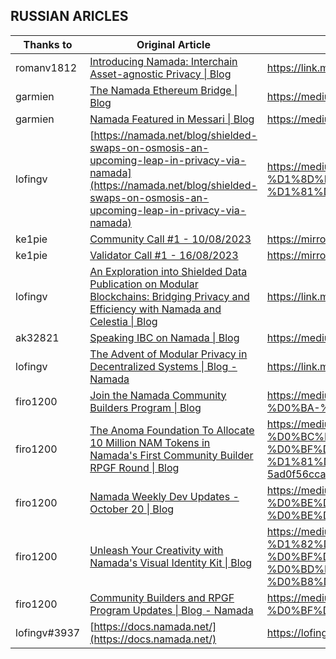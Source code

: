 ## RUSSIAN ARICLES

| Thanks to    | Original Article                                                                                                                                                                                                                              | URL                                                                                                                                                                                                                                                                                                                                                                                                                                                                                      |
| ------------ | --------------------------------------------------------------------------------------------------------------------------------------------------------------------------------------------------------------------------------------------- | ---------------------------------------------------------------------------------------------------------------------------------------------------------------------------------------------------------------------------------------------------------------------------------------------------------------------------------------------------------------------------------------------------------------------------------------------------------------------------------------- |
| romanv1812   | [Introducing Namada: Interchain Asset-agnostic Privacy \| Blog](https://namada.net/blog/introducing-namada-interchain-asset-agnostic-privacy)                                                                                                 | <https://link.medium.com/se7NHRgBoEb>                                                                                                                                                                                                                                                                                                                                                                                                                                                    |
| garmien      | [The Namada Ethereum Bridge \| Blog](https://namada.net/blog/the-namada-ethereum-bridge)                                                                                                                                                      | <https://medium.com/@garmi0en/%D0%BC%D0%BE%D1%81%D1%82-namada-ethereum-8d1d8bf17765>                                                                                                                                                                                                                                                                                                                                                                                                     |
| garmien      | [Namada Featured in Messari \| Blog](https://namada.net/blog/namada-featured-in-messari)                                                                                                                                                      | <https://medium.com/@garmi0en/namada-featured-in-messari-0bb555f77d3c>                                                                                                                                                                                                                                                                                                                                                                                                                   |
| lofingv      | [https://namada.net/blog/shielded-swaps-on-osmosis-an-upcoming-leap-in-privacy-via-namada](https://namada.net/blog/shielded-swaps-on-osmosis-an-upcoming-leap-in-privacy-via-namada)                                                          | <https://medium.com/@NODERS_TEAM/namada-%D1%8D%D0%BA%D1%80%D0%B0%D0%BD%D0%B8%D1%80%D0%BE%D0%B2%D0%B0%D0%BD%D0%BD%D1%8B%D0%B5-%D1%81%D0%B2%D0%BE%D0%BF%D1%8B-%D0%BD%D0%B0-osmosis-f860386a7426>                                                                                                                                                                                                                                                                                           |
| ke1pie       | [Community Call #1 - 10/08/2023](https://namada.notion.site/Community-Call-1-230810-2236059a50c44646bcd355d4482ea901)                                                                                                                         | <https://mirror.xyz/ke1pie.eth/AmZTqO1sBr9lh-udssuwT6kCICddboN7NSjgdDOOK-8>                                                                                                                                                                                                                                                                                                                                                                                                              |
| ke1pie       | [Validator Call #1 - 16/08/2023](https://namada.notion.site/Validator-Community-b032090b03e843948bf794d7b2518544)                                                                                                                             | <https://mirror.xyz/ke1pie.eth/gE1YFSR5C-bYNeGcEqPshMwhD6mp7IPC-3W_sx9FUUw>                                                                                                                                                                                                                                                                                                                                                                                                              |
| lofingv      | [An Exploration into Shielded Data Publication on Modular Blockchains: Bridging Privacy and Efficiency with Namada and Celestia \| Blog](https://namada.net/blog/namada-and-celestia-exploring-a-path-toward-shielded-data-availability)      | <https://link.medium.com/4VVz04xYuEb>                                                                                                                                                                                                                                                                                                                                                                                                                                                    |
| ak32821      | [Speaking IBC on Namada \| Blog](https://namada.net/blog/understanding-ibc-on-namada)                                                                                                                                                         | <https://medium.com/@CroutonDigital/speaking-ibc-on-namada-rus-version-e8d31170f6e7>                                                                                                                                                                                                                                                                                                                                                                                                     |
| lofingv      | [The Advent of Modular Privacy in Decentralized Systems \| Blog - Namada](https://namada.net/blog/modular-privacy-on-namada-an-overview)                                                                                                      | <https://link.medium.com/G5nuXCvtqEb>                                                                                                                                                                                                                                                                                                                                                                                                                                                    |
| firo1200     | [Join the Namada Community Builders Program \| Blog](https://namada.net/blog/namada-launched-its-community-builders-program)                                                                                                                  | <https://medium.com/@f352200/%D0%BF%D1%80%D0%B8%D1%81%D0%BE%D0%B5%D0%B4%D0%B8%D0%BD%D1%8F%D0%B9%D1%82%D0%B5%D1%81%D1%8C-%D0%BA-%D0%BF%D1%80%D0%BE%D0%B3%D1%80%D0%B0%D0%BC%D0%BC%D0%B5-namada-community-builders-0e065111f735>                                                                                                                                                                                                                                                            |
| firo1200     | [The Anoma Foundation To Allocate 10 Million NAM Tokens in Namada's First Community Builder RPGF Round \| Blog](https://namada.net/blog/the-anoma-foundation-to-allocate-10-million-nam-tokens-in-namadas-first-community-builder-rpgf-round) | <https://medium.com/@f352200/%D1%84%D0%BE%D0%BD%D0%B4-anoma-%D0%B2%D1%8B%D0%B4%D0%B5%D0%BB%D0%B8%D1%82-10-%D0%BC%D0%BB%D0%BD-%D1%82%D0%BE%D0%BA%D0%B5%D0%BD%D0%BE%D0%B2-nam-%D0%B2-%D1%80%D0%B0%D0%BC%D0%BA%D0%B0%D1%85-%D0%BF%D0%B5%D1%80%D0%B2%D0%BE%D0%B3%D0%BE-%D1%80%D0%B0%D1%83%D0%BD%D0%B4%D0%B0-rpgf-namada-%D0%BF%D0%BE-%D1%81%D0%BE%D0%B7%D0%B4%D0%B0%D0%BD%D0%B8%D1%8E-%D1%81%D0%BE%D0%BE%D0%B1%D1%89%D0%B5%D1%81%D1%82%D0%B2%D0%B0-5ad0f56ccacb>                             |
| firo1200     | [Namada Weekly Dev Updates - October 20 \| Blog](https://namada.net/blog/namada-weekly-dev-updates-october-20)                                                                                                                                | <https://medium.com/@f352200/%D0%B5%D0%B6%D0%B5%D0%BD%D0%B5%D0%B4%D0%B5%D0%BB%D1%8C%D0%BD%D1%8B%D0%B5-%D0%BE%D0%B1%D0%BD%D0%BE%D0%B2%D0%BB%D0%B5%D0%BD%D0%B8%D1%8F-namada-20-%D0%BE%D0%BA%D1%82%D1%8F%D0%B1%D1%80%D1%8F-b0f367c0f176>                                                                                                                                                                                                                                                    |
| firo1200     | [Unleash Your Creativity with Namada's Visual Identity Kit \| Blog](https://namada.net/blog/unleash-your-creativity-with-namadas-visual-identity-kit)                                                                                         | <https://medium.com/@f352200/%D1%80%D0%B0%D1%81%D0%BA%D1%80%D0%BE%D0%B9%D1%82%D0%B5-%D1%81%D0%B2%D0%BE%D0%B9-%D1%82%D0%B2%D0%BE%D1%80%D1%87%D0%B5%D1%81%D0%BA%D0%B8%D0%B9-%D0%BF%D0%BE%D1%82%D0%B5%D0%BD%D1%86%D0%B8%D0%B0%D0%BB-%D1%81-%D0%BF%D0%BE%D0%BC%D0%BE%D1%89%D1%8C%D1%8E-%D0%BD%D0%B0%D0%B1%D0%BE%D1%80%D0%B0-%D0%B2%D0%B8%D0%B7%D1%83%D0%B0%D0%BB%D1%8C%D0%BD%D0%BE%D0%B9-%D0%B8%D0%B4%D0%B5%D0%BD%D1%82%D0%B8%D1%84%D0%B8%D0%BA%D0%B0%D1%86%D0%B8%D0%B8-namada-9dfe5d4a8d88> |
| firo1200     | [Community Builders and RPGF Program Updates \| Blog - Namada](https://namada.net/blog/namada-community-builders-program-update)                                                                                                              | <https://medium.com/@f352200/%D0%BE%D0%B1%D0%BD%D0%BE%D0%B2%D0%BB%D0%B5%D0%BD%D0%B8%D0%B5-%D0%BF%D1%80%D0%BE%D0%B3%D1%80%D0%B0%D0%BC%D0%BC-community-builders-%D0%B8-rpgf-61db97ebc1a7>                                                                                                                                                                                                                                                                                                  |
| lofingv#3937 | [https://docs.namada.net/](https://docs.namada.net/)                                                                                                                                                                                          | <https://lofingv.gitbook.io/namada-docs-ru/>                                                                                                                                                                                                                                                                                                                                                                                                                                             |
